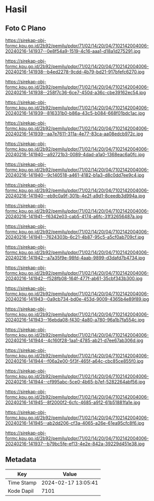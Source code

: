 # Hasil

## Foto C Plano

https://sirekap-obj-formc.kpu.go.id/2b92/pemilu/pdpr/71/02/14/20/04/7102142004006-20240216-141937--0e8f54a9-1519-4c16-aaa1-d18a1d275291.jpg

https://sirekap-obj-formc.kpu.go.id/2b92/pemilu/pdpr/71/02/14/20/04/7102142004006-20240216-141938--b4ed2278-9cdd-4b79-bd21-917bfefc6270.jpg

https://sirekap-obj-formc.kpu.go.id/2b92/pemilu/pdpr/71/02/14/20/04/7102142004006-20240216-141938--258f7c36-6ce7-450d-a36c-cbe39162ec54.jpg

https://sirekap-obj-formc.kpu.go.id/2b92/pemilu/pdpr/71/02/14/20/04/7102142004006-20240216-141939--816331b0-b86a-43c5-b084-668f01bdc1ac.jpg

https://sirekap-obj-formc.kpu.go.id/2b92/pemilu/pdpr/71/02/14/20/04/7102142004006-20240216-141939--aa7e7611-311a-4e77-83ca-aa08edcb972c.jpg

https://sirekap-obj-formc.kpu.go.id/2b92/pemilu/pdpr/71/02/14/20/04/7102142004006-20240216-141940--a92721b3-0089-4dad-a1a0-1368eac6a0fc.jpg

https://sirekap-obj-formc.kpu.go.id/2b92/pemilu/pdpr/71/02/14/20/04/7102142004006-20240216-141940--9c140518-a461-4182-b1a3-d8c0dd7ee9c4.jpg

https://sirekap-obj-formc.kpu.go.id/2b92/pemilu/pdpr/71/02/14/20/04/7102142004006-20240216-141940--eb9c0a9f-301b-4e2f-a9d1-8ceedb3d994a.jpg

https://sirekap-obj-formc.kpu.go.id/2b92/pemilu/pdpr/71/02/14/20/04/7102142004006-20240216-141941--f6342e03-cab5-4174-a6fc-31f32656487a.jpg

https://sirekap-obj-formc.kpu.go.id/2b92/pemilu/pdpr/71/02/14/20/04/7102142004006-20240216-141941--7624303b-6c21-4b87-95c5-a5cf0ab709cf.jpg

https://sirekap-obj-formc.kpu.go.id/2b92/pemilu/pdpr/71/02/14/20/04/7102142004006-20240216-141942--a7a35f9e-98fd-4aab-9899-d3dafd7b4734.jpg

https://sirekap-obj-formc.kpu.go.id/2b92/pemilu/pdpr/71/02/14/20/04/7102142004006-20240216-141942--f528fb08-164f-477f-ab61-35cbf343b300.jpg

https://sirekap-obj-formc.kpu.go.id/2b92/pemilu/pdpr/71/02/14/20/04/7102142004006-20240216-141943--0a9cb734-bd0e-453d-9009-4365b4e89f89.jpg

https://sirekap-obj-formc.kpu.go.id/2b92/pemilu/pdpr/71/02/14/20/04/7102142004006-20240216-141943--16ebda08-f430-4a80-a780-96a1b7fa554c.jpg

https://sirekap-obj-formc.kpu.go.id/2b92/pemilu/pdpr/71/02/14/20/04/7102142004006-20240216-141944--4c160f28-1aa1-4785-ab21-d7ee67ab306d.jpg

https://sirekap-obj-formc.kpu.go.id/2b92/pemilu/pdpr/71/02/14/20/04/7102142004006-20240216-141944--f06a2e00-5f3f-465f-a64c-cbc85ce855f0.jpg

https://sirekap-obj-formc.kpu.go.id/2b92/pemilu/pdpr/71/02/14/20/04/7102142004006-20240216-141944--cf995abc-5ce0-4b65-b7ef-5282264abf56.jpg

https://sirekap-obj-formc.kpu.go.id/2b92/pemilu/pdpr/71/02/14/20/04/7102142004006-20240216-141945--8f2000f2-6cfc-4685-a912-61b51881fa1e.jpg

https://sirekap-obj-formc.kpu.go.id/2b92/pemilu/pdpr/71/02/14/20/04/7102142004006-20240216-141945--ab2dd206-cf3a-4065-a26e-61ea95cfc8f6.jpg

https://sirekap-obj-formc.kpu.go.id/2b92/pemilu/pdpr/71/02/14/20/04/7102142004006-20240216-141937--b79bc5fe-ef13-4e2e-842a-39229d451e38.jpg


## Metadata

| Key        | Value               |
| ---------- | ------------------- |
| Time Stamp | 2024-02-17 13:05:41 |
| Kode Dapil | 7101                |



